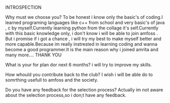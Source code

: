 INTROSPECTION

Why must we choose you?
To be honest i know only the basic's of coding.I learned programing languages like c++ from school and very basic's of java , c by myself.Currently learning python from the collage 
it's self.Currently with this basic knowledge only, i don't know i will be able to join amfoss . But i promise if i got a chance , i will try my best to make myself better and 
more capable.Because im really instrested in learning coding and wanna become a good programmer.It is the main reason why i joined amrita and many more....
THANK YOU

What is your for plan dor next 6 months?
 i will try to improve my skills.

How whould you contribute back to the club?
I wish i will be able do to somrthing usefull to amfoss and the society.


Do you have any feedback for the selection process?
Actually im not aware about the selection process,so i don;t have any feedback.
